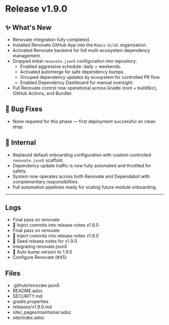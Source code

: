 # Release v1.9.0

## ✨ What's New

- Renovate integration fully completed.
- Installed Renovate GitHub App into the `Mimis-Gildi` organization.
- Activated Renovate backend for full multi-ecosystem dependency management.
- Dropped initial `renovate.json5` configuration into repository:
    - Enabled aggressive schedule: daily + weekends.
    - Activated automerge for safe dependency bumps.
    - Grouped dependency updates by ecosystem for controlled PR flow.
    - Enabled Dependency Dashboard for manual oversight.
- Full Renovate control now operational across Gradle (root + buildSrc), GitHub Actions, and Bundler.

## 🐛 Bug Fixes

- None required for this phase — first deployment successful on clean drop.

## 🔬 Internal

- Replaced default onboarding configuration with custom-controlled `renovate.json5` scaffold.
- Dependency update traffic is now fully automated and throttled for safety.
- System now operates across both Renovate and Dependabot with complementary responsibilities.
- Full automation pipelines ready for scaling future module onboarding.

---
## Logs

- Final pass on renovate
- 📝 Inject commits into release notes v1.9.0
- Final pass on renovate
- 📝 Inject commits into release notes v1.9.0
- 📝 Seed release notes for v1.9.0
- Integrating renovate.json5
- 🔼 Auto bump version to 1.9.0
- Configure Renovate (#45)

## Files

- .github/renovate.json5
- README.adoc
- SECURITY.md
- gradle.properties
- releases/v1.9.0.md
- site/_pages/maintainer.adoc
- site/index.adoc
